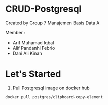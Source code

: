 # CRUD-Postgresql

Created by Group 7 Manajemen Basis Data A

Member :
- Arif Muhamad Iqbal
- Alif Pandanhi Febrio
- Dani Ali Kinan

# Let's Started
1. Pull Postgresql image on docker hub
```
docker pull postgres/clipboard-copy-element
```
